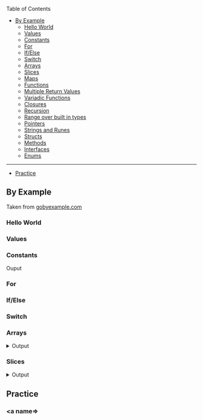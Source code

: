 Table of Contents

- [By Example](#by-example)
	- [Hello World](#hello-world)
	- [Values](#values)
	- [Constants](#constants)
	- [For](#for)
	- [If/Else](#if-else)
	- [Switch](#switch)
	- [Arrays](#arrays)
	- [Slices](#slices)
	- [Maps](#maps)
	- [Functions](#functions)
	- [Multiple Return Values](#multiple-return-values)
	- [Variadic Functions](#variadic-functions)
	- [Closures](#closures)
	- [Recursion](#recursion)
	- [Range over built in types](#range-over-built-in-types)
	- [Pointers](#pointers)
	- [Strings and Runes](#strings-and-runes)
	- [Structs](#structs)
	- [Methods](#methods)
	- [Interfaces](#interfaces)
	- [Enums](#enums)
<hr>

- [Practice](#practice)

</div>

## <a name=by-example>By Example</a>

Taken from [gobyexample.com](//gobyexample.com/)

### <a name=hello-world>Hello World</a>

<object data=/pub/src/go/by-example/hello-world.txt></object>

### <a name=values>Values</a>

<object data=/pub/src/go/by-example/values.txt width=230 height=390></object>

### <a name=constants>Constants</a>

<object data=/pub/src/go/by-example/constants.txt width=245 height=410></object>

Ouput

<object data=/pub/src/go/by-example/constants-output.txt width=210 height=110></object>

### <a name=for>For</a>

<object data=/pub/src/go/by-example/for.txt></object>

<object data=/pub/src/go/by-example/for-output.txt></object>

### <a name=if-else>If/Else</a>

<object data=/pub/src/go/by-example/if-else.txt></object>

### <a name=switch>Switch</a>

<object data=/pub/src/go/by-example/switch.txt></object>

<object data=/pub/src/go/by-example/switch-output.txt></object>

### <a name=arrays>Arrays</a>

<object data=/pub/src/go/by-example/arrays.txt width=300 height=710></object>

<details><summary>Output</summary>
<object data=/pub/src/go/by-example/arrays-output.txt width=200 height=300></object>
</details>

### <a name=slices>Slices</a>

<object data=/pub/src/go/by-example/slices.txt width=440 height=1090></object>

<details><summary>Output</summary>
<object data=/pub/src/go/by-example/slices-output.txt width=440 height=290></object>
</details>

## <a name=practice>Practice</a>

<object data=/pub/src/go/by-example/keyboard-input.txt></object>

### <a name=></a>

